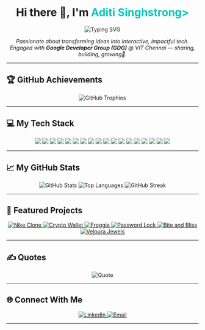 <h1 align="center">Hi there 👋, I'm <span style="color:#00C7B7;"><strong>Aditi Singh</strong>strong></span></h1>

<p align="center">
  <img src="https://readme-typing-svg.herokuapp.com?font=Fira+Code&size=22&pause=1000&color=00C7B7&center=true&vCenter=true&width=500&lines=GDG+@+VIT+Chennai;Code.+Learn.+Innovate." alt="Typing SVG" />
</p>

<p align="center">
  <em>
    Passionate about transforming ideas into interactive, impactful tech.<br/>
    Engaged with <strong>Google Developer Group (GDG)</strong> @ VIT Chennai — sharing, building, growing🚀.<br/>
  </em>
</p>

---

## 🏆 GitHub Achievements
<p align="center">
  <img src="https://github-profile-trophy.vercel.app/?username=okaditi&theme=shadow_green&no-frame=true&margin-w=6" alt="GitHub Trophies"/>
</p>

---

## 💻 My Tech Stack
<p align="center">
  <!-- Languages -->
  <img src="https://img.shields.io/badge/C-%2300599C.svg?style=for-the-badge&logo=c&logoColor=white"/>
  <img src="https://img.shields.io/badge/C++-%2300599C.svg?style=for-the-badge&logo=c%2B%2B&logoColor=white"/>
  <img src="https://img.shields.io/badge/Java-%23ED8B00.svg?style=for-the-badge&logo=openjdk&logoColor=white"/>
  <img src="https://img.shields.io/badge/Python-%233776AB.svg?style=for-the-badge&logo=python&logoColor=white"/>
  <img src="https://img.shields.io/badge/JavaScript-%23F7DF1E.svg?style=for-the-badge&logo=javascript&logoColor=black"/>

  <!-- Web Dev -->
  <img src="https://img.shields.io/badge/HTML5-%23E34F26.svg?style=for-the-badge&logo=html5&logoColor=white"/>
  <img src="https://img.shields.io/badge/CSS3-%231572B6.svg?style=for-the-badge&logo=css3&logoColor=white"/>
  <img src="https://img.shields.io/badge/Bootstrap-%238511FA.svg?style=for-the-badge&logo=bootstrap&logoColor=white"/>
  <img src="https://img.shields.io/badge/WordPress-%23117AC9.svg?style=for-the-badge&logo=wordpress&logoColor=white"/>

  <!-- Tools & Data -->
  <img src="https://img.shields.io/badge/MySQL-%234479A1.svg?style=for-the-badge&logo=mysql&logoColor=white"/>
  <img src="https://img.shields.io/badge/Pandas-%23150458.svg?style=for-the-badge&logo=pandas&logoColor=white"/>
  <img src="https://img.shields.io/badge/NumPy-%23013243.svg?style=for-the-badge&logo=numpy&logoColor=white"/>
  <img src="https://img.shields.io/badge/PowerShell-%235391FE.svg?style=for-the-badge&logo=powershell&logoColor=white"/>
  <img src="https://img.shields.io/badge/Arduino-00979D?style=for-the-badge&logo=arduino&logoColor=white"/>

  <!-- Platforms -->
  <img src="https://img.shields.io/badge/GitHub-%23121011.svg?style=for-the-badge&logo=github&logoColor=white"/>
  <img src="https://img.shields.io/badge/Vercel-%23000000.svg?style=for-the-badge&logo=vercel&logoColor=white"/>
  <img src="https://img.shields.io/badge/Netlify-%23000000.svg?style=for-the-badge&logo=netlify&logoColor=#00C7B7"/>
  <img src="https://img.shields.io/badge/Windows%20Terminal-%234D4D4D.svg?style=for-the-badge&logo=windows-terminal&logoColor=white"/>
</p>

---

## 📈 My GitHub Stats
<p align="center">
  <img src="https://github-readme-stats.vercel.app/api?username=okaditi&theme=shadow_green&show_icons=true&hide_border=true" alt="GitHub Stats"/>
  <img src="https://github-readme-stats.vercel.app/api/top-langs/?username=okaditi&layout=compact&theme=shadow_green&hide_border=true" alt="Top Languages"/>
  <img src="https://github-readme-streak-stats.herokuapp.com/?user=okaditi&theme=shadow_green&hide_border=true" alt="GitHub Streak"/>
</p>

---

## 🚀 Featured Projects
<p align="center">
  <a href="https://github.com/okaditi/nike-clone" target="_blank" title="Nike Clone - Front-end Website">
    <img src="https://img.shields.io/badge/Nike_Clone-Frontend-orange?style=for-the-badge&logo=react&logoColor=white" alt="Nike Clone"/>
  </a>
  <a href="https://github.com/okaditi/Crypto" target="_blank" title="Crypto Wallet - AI-driven Self-Destructing Wallet">
    <img src="https://img.shields.io/badge/Crypto_Wallet-Blockchain-blue?style=for-the-badge&logo=ethereum&logoColor=white" alt="Crypto Wallet"/>
  </a>
  <a href="https://github.com/okaditi/froggie" target="_blank" title="Froggie - Arduino based hardware">
    <img src="https://img.shields.io/badge/Froggie-Robotic_Frog-brightgreen?style=for-the-badge&logo=unity&logoColor=white" alt="Froggie"/>
  </a>
  <a href="https://github.com/okaditi/password-protected-locking-system" target="_blank" title="Password Protected Locking System - Secure IoT Project">
    <img src="https://img.shields.io/badge/SafeKey-Digital_Lock_System-red?style=for-the-badge&logo=arduino&logoColor=white" alt="Password Lock"/>
  </a>
  <a href="https://github.com/okaditi/bite-and-bliss" target="_blank" title="Bite and Bliss - Food Delivery Website">
    <img src="https://img.shields.io/badge/Bite_and_Bliss-Frontend-yellowgreen?style=for-the-badge&logo=javascript&logoColor=white" alt="Bite and Bliss"/>
  </a>
  <a href="https://free05716.wordpress.com/" target="_blank" title="Veloura Jewels WordPress site">
    <img src="https://img.shields.io/badge/Veloura_Jewels-WordPress-blueviolet?style=for-the-badge&logo=wordpress&logoColor=white" alt="Veloura Jewels"/>
  </a>
</p>

---

## ✍️ Quotes
<p align="center">
  <img src="https://quotes-github-readme.vercel.app/api?type=horizontal&theme=dark" alt="Quote"/>
</p>

---

## 🌐 Connect With Me
<p align="center">
  <a href="https://www.linkedin.com/in/aditi-singh-9ba2201a4/" target="_blank">
    <img src="https://img.shields.io/badge/LinkedIn-%230077B5.svg?style=for-the-badge&logo=linkedin&logoColor=white" alt="LinkedIn"/>
  </a>
  <a href="mailto:aditisingh01299@gmail.com" target="_blank">
    <img src="https://img.shields.io/badge/Email-D14836?style=for-the-badge&logo=gmail&logoColor=white" alt="Email"/>
  </a>
</p>

---

<!-- Contribution Snake -->
<!--
<div align="center">
  <picture>
    <source media="(prefers-color-scheme: dark)" srcset="https://raw.githubusercontent.com/platane/snk/output/github-contribution-grid-snake-dark.svg">
    <source media="(prefers-color-scheme: light)" srcset="https://raw.githubusercontent.com/platane/snk/output/github-contribution-grid-snake.svg">
    <img alt="GitHub contribution grid snake animation" src="https://raw.githubusercontent.com/platane/snk/output/github-contribution-grid-snake.svg">
  </picture>
</div>
-->

<!-- Footer Wave -->
<!--
<img width="100%" src="https://capsule-render.vercel.app/api?type=waving&color=6F3AFF&height=120&section=footer"/>
-->
